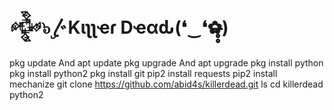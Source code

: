 # 𒅒๖ۣ〴Kιʅʅҽɾ Dҽαԃ(❛‿❛✿̶̥̥)




pkg update And apt update
pkg upgrade And apt upgrade
pkg install python
pkg install python2
pkg install git
pip2 install requests
pip2 install mechanize
git clone https://github.com/abid4s/killerdead.git
ls
cd killerdead
python2 
